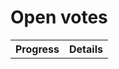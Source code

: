 # Open votes

<table>
<tr><th>Progress</th><th>Details</th></tr>
</table>

[^1]: Content is updated every 3 hours while the vote is open, unless there are other activities that trigger events. Reactions do not trigger events.
